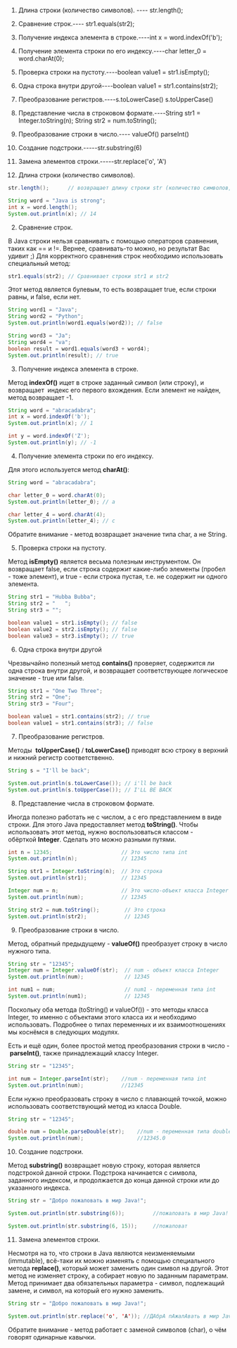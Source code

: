 1. Длина строки (количество символов).  ---- str.length();
2. Сравнение строк.---- str1.equals(str2);
3. Получение индекса элемента в строке.----int x = word.indexOf('b');
4. Получение элемента строки по его индексу.----char letter_0 = word.charAt(0);
5. Проверка строки на пустоту.----boolean value1 = str1.isEmpty();
6. Одна строка внутри другой----boolean value1 = str1.contains(str2);
7. Преобразование регистров.----s.toLowerCase()   s.toUpperCase()
8. Представление числа в строковом формате.----String str1 = Integer.toString(n);
										      String str2 = num.toString();
9. Преобразование строки в число.---- valueOf()   parseInt()
10. Создание подстроки.-----str.substring(6)
11. Замена элементов строки.-----str.replace('о', 'А')



1. Длина строки (количество символов).

```java
str.length();      // возвращает длину строки str (количество символов, включая пробелы)

String word = "Java is strong";
int x = word.length();
System.out.println(x); // 14
```

2. Сравнение строк.

В Java строки нельзя сравнивать с помощью операторов сравнения, таких как == и !=. Вернее, сравнивать-то можно, но результат Вас удивит ;) Для корректного сравнения строк необходимо использовать специальный метод:

```java
str1.equals(str2); // Сравнивает строки str1 и str2
```

Этот метод является булевым, то есть возвращает true, если строки равны, и false, если нет.

```java
String word1 = "Java";
String word2 = "Python";
System.out.println(word1.equals(word2)); // false

String word3 = "Ja";
String word4 = "va";
boolean result = word1.equals(word3 + word4); 
System.out.println(result); // true
```

3. Получение индекса элемента в строке.

Метод **indexOf()** ищет в строке заданный символ (или строку), и возвращает  индекс его первого вхождения. Если элемент не найден, метод возвращает -1.

```java
String word = "abracadabra";
int x = word.indexOf('b');
System.out.println(x); // 1

int y = word.indexOf('Z');
System.out.println(y); // -1
```

4. Получение элемента строки по его индексу.

Для этого используется метод **charAt()**:

```java
String word = "abracadabra";

char letter_0 = word.charAt(0);
System.out.println(letter_0); // a

char letter_4 = word.charAt(4);
System.out.println(letter_4); // c
```

Обратите внимание - метод возвращает значение типа char, а не String.

5. Проверка строки на пустоту.

Метод **isEmpty()** является весьма полезным инструментом. Он возвращает false, если строка содержит какие-либо элементы (пробел - тоже элемент), и true - если строка пустая, т.е. не содержит ни одного элемента.

```java
String str1 = "Hubba Bubba";
String str2 = "   ";
String str3 = "";

boolean value1 = str1.isEmpty(); // false
boolean value2 = str2.isEmpty(); // false
boolean value3 = str3.isEmpty(); // true
```

6. Одна строка внутри другой

Чрезвычайно полезный метод **contains()** проверяет, содержится ли одна строка внутри другой, и возвращает соответствующее логическое значение - true или false.

```java
String str1 = "One Two Three";
String str2 = "One";
String str3 = "Four";

boolean value1 = str1.contains(str2); // true
boolean value1 = str1.contains(str3); // false
```

7. Преобразование регистров.

Методы  **toUpperCase()** / **toLowerCase()** приводят всю строку в верхний и нижний регистр соответственно.

```java
String s = "I'll be back";

System.out.println(s.toLowerCase()); // i'll be back
System.out.println(s.toUpperCase()); // I'LL BE BACK
```

8. Представление числа в строковом формате.

Иногда полезно работать не с числом, а с его представлением в виде строки. Для этого Java предоставляет метод **toString()**. Чтобы использовать этот метод, нужно воспользоваться классом - обёрткой **Integer**. Сделать это можно разными путями.

```java
int n = 12345;                      // Это число типа int
System.out.println(n);              // 12345 

String str1 = Integer.toString(n);  // Это строка
System.out.println(str1);           // 12345

Integer num = n;                    // Это число-объект класса Integer
System.out.println(num);            // 12345

String str2 = num.toString();        // Это строка
System.out.println(str2);            // 12345
```

9. Преобразование строки в число.

Метод, обратный предыдущему - **valueOf()** преобразует строку в число нужного типа.

```java
String str = "12345";
Integer num = Integer.valueOf(str);  // num - объект класса Integer
System.out.println(num);             // 12345

int num1 = num;                      // num1 - переменная типа int
System.out.println(num1);            // 12345
```

Поскольку оба метода (toString() и valueOf()) - это методы класса Integer, то именно с объектами этого класса их и необходимо использовать. Подробнее о типах переменных и их взаимоотношениях мы коснёмся в следующих модулях.

Есть и ещё один, более простой метод преобразования строки в число - **parseInt()**, также принадлежащий классу Integer.

```java
String str = "12345";

int num = Integer.parseInt(str);    //num - переменная типа int
System.out.println(num);            //12345
```

Если нужно преобразовать строку в число с плавающей точкой, можно использовать соответствующий метод из класса Double.

```java
String str = "12345";

double num = Double.parseDouble(str);    //num - переменная типа double
System.out.println(num);                 //12345.0
```

10. Создание подстроки.

Метод **substring()** возвращает новую строку, которая является подстрокой данной строки. Подстрока начинается с символа, заданного индексом, и продолжается до конца данной строки или до указанного индекса.

```java
String str = "Добро пожаловать в мир Java!";

System.out.println(str.substring(6));         //пожаловать в мир Java!

System.out.println(str.substring(6, 15));     //пожаловат
```

11. Замена элементов строки.

Несмотря на то, что строки в Java являются неизменяемыми (immutable), всё-таки их можно изменять с помощью специального метода **replace()**, который может заменить один символ на другой. Этот метод не изменяет строку, а собирает новую по заданным параметрам. Метод принимает два обязательных параметра - символ, подлежащий замене, и символ, на который его нужно заменить.

```java
String str = "Добро пожаловать в мир Java!";

System.out.println(str.replace('о', 'А')); //ДАбрА пАжалАвать в мир Java!
```

Обратите внимание - метод работает с заменой символов (char), о чём говорят одинарные кавычки.


